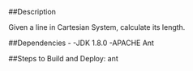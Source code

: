
##Description

Given a line in Cartesian System, calculate its length.

##Dependencies
    -
    -JDK 1.8.0
    -APACHE Ant

##Steps to Build and Deploy:
    ant




